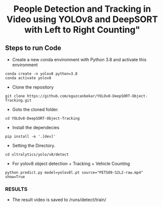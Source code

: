 <H1 align="center">
People Detection and Tracking in Video using YOLOv8 and DeepSORT with Left to Right Counting"  </H1>


## Steps to run Code
- Create a new conda environment with Python 3.8 and activate this environment
```
conda create -n yolov8 python=3.8
conda activate yolov8
```
- Clone the repository
```
git clone https://github.com/oguzcanbekar/YOLOv8-DeepSORT-Object-Tracking.git
```
- Goto the cloned folder.
```
cd YOLOv8-DeepSORT-Object-Tracking
```
- Install the dependecies
```
pip install -e '.[dev]'

```

- Setting the Directory.
```
cd ultralytics/yolo/v8/detect
```

- For yolov8 object detection + Tracking + Vehicle Counting

```
python predict.py model=yolov8l.pt source="PETS09-S2L2-raw.mp4" show=True
```

### RESULTS

- The result video is saved to /runs/detect/train/




